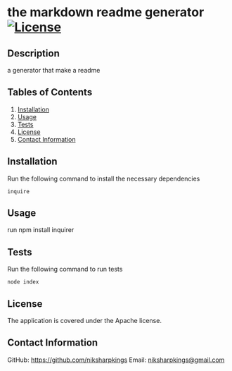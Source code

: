 
  # the markdown readme generator [![License](https://img.shields.io/badge/License-Apache_2.0-blue.svg)](https://opensource.org/licenses/Apache-2.0)
  ## Description
  a generator that make a readme 
  ## Tables of Contents
  1. [Installation](#installation)
  2. [Usage](#usage)
  3. [Tests](#tests)
  4. [License](#license)
  5. [Contact Information](#contact-information)
  ## Installation
  Run the following command to install the necessary dependencies
  ```
  inquire
  ```
  ## Usage
  run npm install inquirer
  ## Tests
  Run the following command to run tests
  ```
  node index
  ```
  
  ## License
  The application is covered under the Apache license.
    
  ## Contact Information
  GitHub: https://github.com/niksharpkings
  Email: niksharpkings@gmail.com
